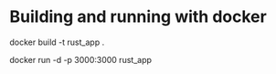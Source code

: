 # Building and running with docker

docker build -t rust_app .

docker run -d -p 3000:3000 rust_app
